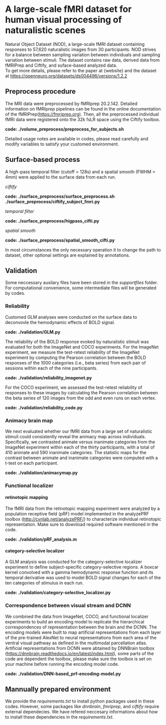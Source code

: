 # A large-scale fMRI dataset for human visual processing of naturalistic scenes
Natural Object Dataset (NOD), a large-scale fMRI dataset containing responses to 57,620 naturalistic images from 30 participants. NOD strives for a balance between sampling variation between individuals and sampling variation between stimuli. The dataset contains raw data, derived data from fMRIPrep and Ciftify, and suface-based analyzed data.   
To get more details, please refer to the paper at {website} and the dataset at https://openneuro.org/datasets/ds004496/versions/1.2.2

## Preprocess procedure
The MRI data were preprocessed by fMRIprep 20.2.142. Detailed information on fMRIprep pipelines can be found in the online documentation of the fMRIPrep(https://fmriprep.org). Then, all the preprocessed individual fMRI data were registered onto the 32k fsLR space using the Ciftify toolbox.

**code: ./volume_preprocess/preprocess_for_subjects.sh**

Detailed usage notes are available in codes, please read carefully and modify variables to satisfy your customed environment.

## Surface-based process
A high-pass temporal filter (cutoff = 128s) and a spatial smooth (FWHM = 4mm) were applied to the surface data from each run. 

*ciftify*

**code: ./surface_preprocess/surface_preprocess.sh**
      **./surface_preprocess/ciftify_subject_fmri.py**

*temporal filter*

**code: ./surface_preprocess/higpass_cifti.py**

*spatial smooth*

**code: ./surface_preprocess/spatial_smooth_cifti.py**

In most circumstances the only necessary operation it to change the path to dataset, other optional settings are explained by annotations.

## Validation
Some neccessary auxilary files have been stored in the *supportfiles* folder.
For computational convenience, some intermediate files will be generated by codes.
### Reliability
Customed GLM analyses were conducted on the surface data to deconvovle the hemodynamic effects of BOLD signal.

**code: ./validation/GLM.py**

The reliability of the BOLD response evoked by naturalistic stimuli was evaluated for both the ImageNet and COCO experiments. For the ImageNet experiment, we measure the test-retest reliability of the ImageNet experiment by computing the Pearson correlation between the BOLD responses of the 1000 categories (i.e., beta series) from each pair of sessions within each of the nine participants. 

**code: ./validation/reliability_imagenet.py**

For the COCO experiment, we assessed the test-retest reliability of responses to these images by calculating the Pearson correlation between the beta series of 120 images from the odd and even runs on each vertex.

**code: ./validation/reliability_code.py**

### Animacy brain map
We next evaluated whether our fMRI data from a large set of naturalistic stimuli could consistently reveal the animacy map across individuals. Specifically, we contrasted animate versus inanimate categories from the ImageNet experiment within each of the thirty participants, with a total of 410 animate and 590 inanimate categories. The statistic maps for the contrast between animate and inanimate categories were computed with a t-test on each participant.

**code: ./validation/animacymap.py**

### Functional localizer
#### retinotopic mapping
The fMRI data from the retinotopic mapping experiment were analyzed by a population receptive field (pRF) model implemented in the analyzePRF toolbox (http://cvnlab.net/analyzePRF/) to characterize individual retinotopic representation. Make sure to download required software mentioned in the code.

**code: ./validation/pRF_analysis.m**

#### category-selective localizer
A GLM analysis was conducted for the category-selective localizer experiment to define subject-specific category-selective regions. A boxcar kernel convolved with a gamma hemodynamic response function and its temporal derivative was used to model BOLD signal changes for each of the ten categories of stimulus in each run.

**code: ./validation/category-selective_localizer.py**

### Correspondence between visual stream and DCNN
We combined the data from ImageNet, COCO, and functional localizer experiments to build an encoding model to replicate the hierarchical correspondences of representation between the brain and the DCNN. The encoding models were built to map artificial representations from each layer of the pre-trained AlexNet to neural representations from each area of the ventral visual pathway as defined in the multimodal parcellation atlas. Artificial representations from DCNN were abtained by DNNBrain toolbox (https://dnnbrain.readthedocs.io/en/latest/index.html), some parts of the code are dependent the toolbox, please make sure the toolbox is set on your machine before running the encoding model code.

**code: ./validation/DNN-based_prf-encoding-model.py**


## Mannually prepared environment
We provide the *requirements.txt* to install python packages used in these codes. However, some packages like *dnnbrain*, *fmriprep*, and *ciftify* require external dependecies. We have refered neccesary informations about how to install these dependencies in the *requirements.txt*.



